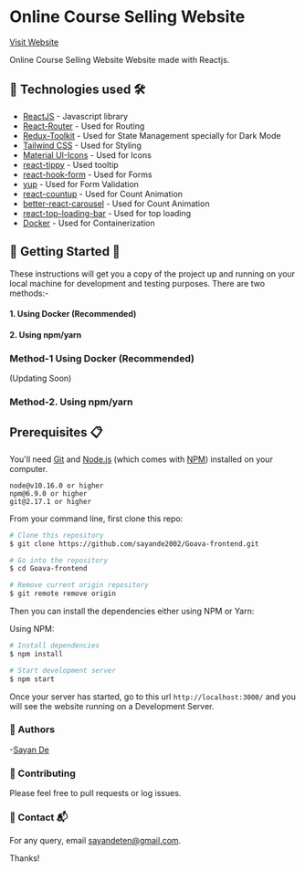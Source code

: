# Online Course Selling Website

[Visit Website](https://goava.vercel.app)

Online Course Selling Website Website made with Reactjs.

## 📌 Technologies used 🛠️

- [ReactJS](https://reactjs.org) - Javascript library
- [React-Router](https://www.npmjs.com/package/react-router) - Used for Routing
- [Redux-Toolkit](https://redux-toolkit.js.org/) - Used for State Management specially for Dark Mode
- [Tailwind CSS](https://tailwindcss.com/) - Used for Styling
- [Material UI-Icons](https://react-icons.github.io/react-icons/) - Used for Icons
- [react-tippy](https://www.npmjs.com/package/react-tippy) - Used tooltip
- [react-hook-form](https://www.npmjs.com/package/react-hook-form) - Used for Forms
- [yup](https://www.npmjs.com/package/yup) - Used for Form Validation
- [react-countup](https://www.npmjs.com/package/react-countup) - Used for Count Animation
- [better-react-carousel](https://www.npmjs.com/package/better-react-carousel) - Used for Count Animation
- [react-top-loading-bar](https://www.npmjs.com/package/react-top-loading-bar) - Used for top loading
- [Docker](https://www.docker.com/) - Used for Containerization

## 📌 Getting Started 🚀

These instructions will get you a copy of the project up and running on your local machine for development and testing purposes.
There are two methods:-

#### 1. Using Docker (Recommended)

#### 2. Using npm/yarn

### Method-1 Using Docker (Recommended)

(Updating Soon)

### Method-2. Using npm/yarn

## Prerequisites 📋

You'll need [Git](https://git-scm.com) and [Node.js](https://nodejs.org/en/download/) (which comes with [NPM](http://npmjs.com)) installed on your computer.

```
node@v10.16.0 or higher
npm@6.9.0 or higher
git@2.17.1 or higher
```

From your command line, first clone this repo:

```bash
# Clone this repository
$ git clone https://github.com/sayande2002/Goava-frontend.git

# Go into the repository
$ cd Goava-frontend

# Remove current origin repository
$ git remote remove origin
```

Then you can install the dependencies either using NPM or Yarn:

Using NPM:

```bash
# Install dependencies
$ npm install

# Start development server
$ npm start
```

Once your server has started, go to this url `http://localhost:3000/` and you will see the website running on a Development Server.

### 📌 Authors

-[Sayan De](https://github.com/sayande2002)

### 📌 Contributing

Please feel free to pull requests or log issues.

### 📌 Contact 📬

For any query, email sayandeten@gmail.com.

Thanks!
